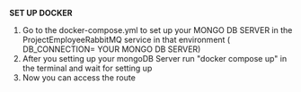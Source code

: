 **SET UP DOCKER**

1. Go to the docker-compose.yml to set up your MONGO DB SERVER in the ProjectEmployeeRabbitMQ service in that environment ( DB_CONNECTION= YOUR MONGO DB SERVER)
2. After you setting up your mongoDB Server run "docker compose up" in the terminal and wait for setting up
3. Now you can access the route
